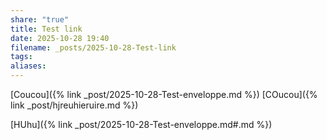 ```yaml
---
share: "true"
title: Test link
date: 2025-10-28 19:40
filename: _posts/2025-10-28-Test-link
tags:
aliases:
---
```

[Coucou]({% link _post/2025-10-28-Test-enveloppe.md %}) [COucou]({% link _post/hjreuhieruire.md %})

[HUhu]({% link _post/2025-10-28-Test-enveloppe.md#.md %})
